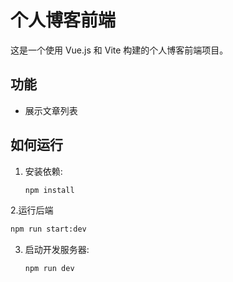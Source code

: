 # 个人博客前端

这是一个使用 Vue.js 和 Vite 构建的个人博客前端项目。

## 功能

- 展示文章列表

## 如何运行

1. 安装依赖:
   ```bash
   npm install
   ```
2.运行后端
```bash
npm run start:dev
```
3. 启动开发服务器:
   ```bash
   npm run dev
   ```
   
